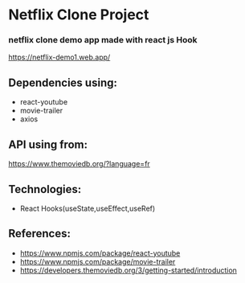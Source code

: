 # Netflix Clone Project
### netflix clone demo app made with react js Hook
https://netflix-demo1.web.app/
## Dependencies using:
- react-youtube
- movie-trailer
- axios
## API using from:
https://www.themoviedb.org/?language=fr
## Technologies:
- React Hooks(useState,useEffect,useRef)
## References:
- https://www.npmjs.com/package/react-youtube
- https://www.npmjs.com/package/movie-trailer
- https://developers.themoviedb.org/3/getting-started/introduction
